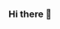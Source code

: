### Hi there 👋

<!--
**Hail-cali/Hail-cali** is a ✨ _special_ ✨ repository because its `README.md` (this file) appears on your GitHub profile.



i can do this all day
